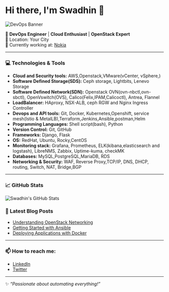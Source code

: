 # Hi there, I'm Swadhin 👋

![DevOps Banner](https://user-images.githubusercontent.com/0000000/banner.png)

🚀 **DevOps Engineer** | **Cloud Enthusiast** | **OpenStack Expert**  
📍 Location: Your City  
💼 Currently working at: [Nokia](https://www.nokia.com)

---

### 💻 Technologies & Tools
- **Cloud and Security tools:** AWS,Openstack,VMware(vCenter, vSphere,)
- **Software Defined Storage(SDS):** Ceph storage, Lightbits, Lenevo Storage
- **Software Defined Network(SDN):** Openstack OVN(ovn-nbctl,ovn-sbctl), OpenVswitch(OVS), Calico(Felix,IPAM,Calicoctl), Antrea, Flannel
- **LoadBalancer:** HAproxy, NSX-ALB, ceph RGW and Nginx Ingress Controller
- **Devops and API tools:** Git, Docker, Kubernetes,Openshift, service mesh(Istio & MetalLB),Terraform,Jenkins,Ansible,postman,Helm
- **Programming Languages:** Shell script(bash), Python
- **Version Control:** Git, GitHub
- **Frameworks:** Django, Flask
- **OS:** RedHat, Ubuntu, Rocky,CentOS
- **Monitoring stack:** Grafana, Prometheus, ELK(kibana,elasticsearch and logstash), LibreNMS, Zabbix, Uptime-kuma, checkMK
- **Databases:** MySQL,PostgreSQL,MariaDB, RDS
- **Networking & Security:** WAF, Reverse Proxy,TCP/IP, DNS, DHCP, routing, Switch, NAT, Bridge,BGP


---

### 📈 GitHub Stats
![Swadhin's GitHub Stats](https://github-readme-stats.vercel.app/api?username=swadhin&show_icons=true&theme=radical)

### 📝 Latest Blog Posts
- [Understanding OpenStack Networking](https://yourblog.com)
- [Getting Started with Ansible](https://yourblog.com)
- [Deploying Applications with Docker](https://yourblog.com)

---

### 📫 How to reach me:
- [LinkedIn](https://linkedin.com/in/swadhin)
- [Twitter](https://twitter.com/yourhandle)

---

✨ *“Passionate about automating everything!”*
